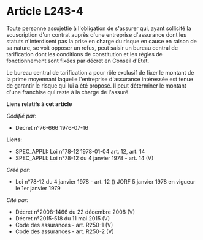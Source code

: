 # Article L243-4

Toute personne assujettie à l'obligation de s'assurer qui, ayant sollicité la souscription d'un contrat auprès d'une
entreprise d'assurance dont les statuts n'interdisent pas la prise en charge du risque en cause en raison de sa nature, se
voit opposer un refus, peut saisir un bureau central de tarification dont les conditions de constitution et les règles de
fonctionnement sont fixées par décret en Conseil d'Etat.

Le bureau central de tarification a pour rôle exclusif de fixer le montant de la prime moyennant laquelle l'entreprise
d'assurance intéressée est tenue de garantir le risque qui lui a été proposé. Il peut déterminer le montant d'une franchise
qui reste à la charge de l'assuré.

**Liens relatifs à cet article**

_Codifié par_:

  - Décret n°76-666 1976-07-16

**Liens**:

  - SPEC_APPLI: Loi n°78-12 1978-01-04 art. 12, art. 14
  - SPEC_APPLI: Loi n°78-12 du 4 janvier 1978 - art. 14 (V)

_Créé par_:

  - Loi n°78-12 du 4 janvier 1978 - art. 12 () JORF 5 janvier 1978 en vigueur le 1er janvier 1979

_Cité par_:

  - Décret n°2008-1466 du 22 décembre 2008 (V)
  - Décret n°2015-518 du 11 mai 2015 (V)
  - Code des assurances - art. R250-1 (V)
  - Code des assurances - art. R250-2 (V)
